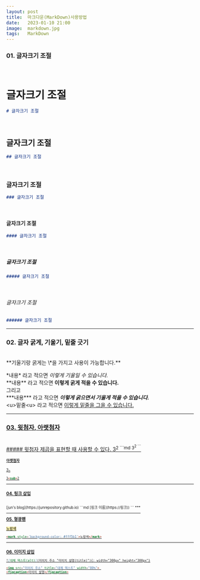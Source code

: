 ```yaml
---
layout: post
title:  마크다운(MarkDown)사용방법
date:   2023-01-10 21:00
image:  markdown.jpg
tags:   MarkDown
---
```


### 01. 글자크기 조절
<br/>

# 글자크기 조절
```md
# 글자크기 조절
```
<br/>

## 글자크기 조절
```md
## 글자크기 조절
```
<br/>

### 글자크기 조절
```md
### 글자크기 조절
```
<br/>

#### 글자크기 조절
```md
#### 글자크기 조절
```
<br/>

##### 글자크기 조절
```md
##### 글자크기 조절
```
<br/>

###### 글자크기 조절
```md
###### 글자크기 조절
```
***


### 02. 글자 굵게, 기울기, 밑줄 긋기
<br/>
**기울기랑 굵게는 \*을 가지고 사용이 가능합니다.**<br/>

\*내용\* 라고 적으면 *이렇게 기울일 수 있습니다.*<br/>
\*\*내용\*\* 라고 적으면 **이렇게 굵게 적을 수 있습니다.**<br/>
그리고 <br/>
\*\*\*내용\*\*\* 라고 적으면 ***이렇게 굵으면서 기울게 적을 수 있습니다.***<br/>
<u\>밑줄<u\> 라고 적으면 <u>이렇게 밑줄을 그을 수 있습니다.<u>

***


### 03. 윗첨자, 아랫첨자
<br/>
##### 윗첨자
제곱을 표현할 때 사용할 수 있다.  
3<sup>2
```md
3<sup>2
```
<br/>

#### 아랫첨자
3<sub>2
```md
3<sub>2
```
***

### 04. 링크 삽입
<br/>
[jun's blog](https://junrepository.github.io)
```md
[링크 이름](https://링크))
```
***

### 05. 형광팬
<mark style='background-color: #fff5b1'>노랑색</mark>
```md
<mark style='background-color: #fff5b1'>노랑색</mark>
```
***


### 06. 이미지 삽입
```md
![대체 텍스트(alt)](이미지_주소 "이미지 설명(title)"){: width="300px" height="300px"}

<img src="이미지_주소" title="대체 텍스트" width="80%"> 
<figcaption>이미지 설명</figcaption>
```